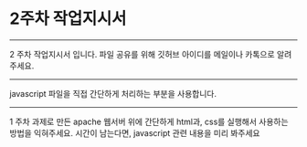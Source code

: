 # 2주차 작업지시서

---
2 주차 작업지시서 입니다.
파일 공유를 위해 깃허브 아이디를 메일이나 카톡으로 알려주세요. 

---

javascript 파일을 직접 간단하게 처리하는 부분을 사용합니다.

--- 
1 주차 과제로 만든 apache 웹서버 위에 간단하게 html과, css를 실행해서 사용하는 방법을 익혀주세요.
시간이 남는다면, javascript 관련 내용을 미리 봐주세요

